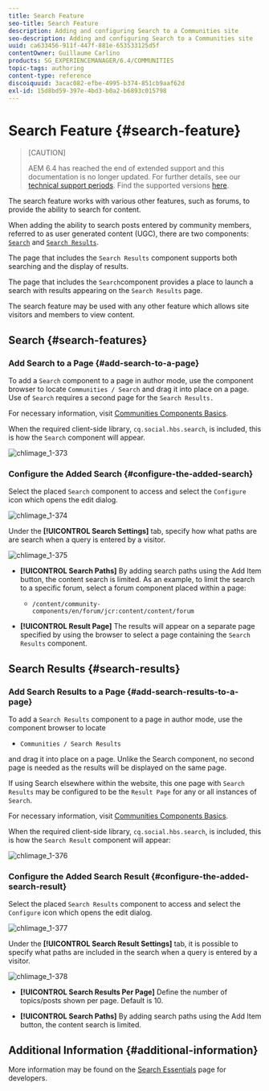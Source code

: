 ```yaml
---
title: Search Feature
seo-title: Search Feature
description: Adding and configuring Search to a Communities site
seo-description: Adding and configuring Search to a Communities site
uuid: ca633456-911f-447f-881e-653533125d5f
contentOwner: Guillaume Carlino
products: SG_EXPERIENCEMANAGER/6.4/COMMUNITIES
topic-tags: authoring
content-type: reference
discoiquuid: 3acac082-efbe-4995-b374-851cb9aaf62d
exl-id: 15d8bd59-397e-4bd3-b0a2-b6893c015798
---
```

# Search Feature {#search-feature}

>[CAUTION]
>
>AEM 6.4 has reached the end of extended support and this documentation is no longer updated. For further details, see our [technical support periods](https://helpx.adobe.com/support/programs/eol-matrix.html). Find the supported versions [here](https://experienceleague.adobe.com/docs/).

The search feature works with various other features, such as forums, to provide the ability to search for content.

When adding the ability to search posts entered by community members, referred to as user generated content (UGC), there are two components: [ `Search`](#search-features) and [ `Search Results`](#search-results).

The page that includes the `Search Results` component supports both searching and the display of results.

The page that includes the `Search`component provides a place to launch a search with results appearing on the `Search Results` page.

The search feature may be used with any other feature which allows site visitors and members to view content.

## Search {#search-features}

### Add Search to a Page {#add-search-to-a-page}

To add a `Search` component to a page in author mode, use the component browser to locate `Communities / Search` and drag it into place on a page. Use of `Search` requires a second page for the `Search Results.`

For necessary information, visit [Communities Components Basics](basics.md).

When the required client-side library, `cq.social.hbs.search`, is included, this is how the `Search` component will appear.

![chlimage_1-373](assets/chlimage_1-373.png)

### Configure the Added Search {#configure-the-added-search}

Select the placed `Search` component to access and select the `Configure` icon which opens the edit dialog.

![chlimage_1-374](assets/chlimage_1-374.png)

Under the **[!UICONTROL Search Settings]** tab, specify how what paths are are search when a query is entered by a visitor.

![chlimage_1-375](assets/chlimage_1-375.png)

* **[!UICONTROL Search Paths]** 
  By adding search paths using the Add Item button, the content search is limited. As an example, to limit the search to a specific forum, select a forum component placed within a page:

    * `/content/community-components/en/forum/jcr:content/content/forum`

* **[!UICONTROL Result Page]** 
  The results will appear on a separate page specified by using the browser to select a page containing the `Search Results` component.

## Search Results {#search-results}

### Add Search Results to a Page {#add-search-results-to-a-page}

To add a `Search Results` component to a page in author mode, use the component browser to locate

* `Communities / Search Results`

and drag it into place on a page. Unlike the Search component, no second page is needed as the results will be displayed on the same page.

If using Search elsewhere within the website, this one page with `Search Results` may be configured to be the `Result Page` for any or all instances of `Search`.

For necessary information, visit [Communities Components Basics](basics.md).

When the required client-side library, `cq.social.hbs.search`, is included, this is how the `Search Result` component will appear:

![chlimage_1-376](assets/chlimage_1-376.png)

### Configure the Added Search Result {#configure-the-added-search-result}

Select the placed `Search Results` component to access and select the `Configure` icon which opens the edit dialog.

![chlimage_1-377](assets/chlimage_1-377.png)

Under the **[!UICONTROL Search Result Settings]** tab, it is possible to specify what paths are included in the search when a query is entered by a visitor.

![chlimage_1-378](assets/chlimage_1-378.png)

* **[!UICONTROL Search Results Per Page]** 
  Define the number of topics/posts shown per page. Default is 10.

* **[!UICONTROL Search Paths]** 
  By adding search paths using the Add Item button, the content search is limited.

## Additional Information {#additional-information}

More information may be found on the [Search Essentials](search-implementation.md) page for developers.
